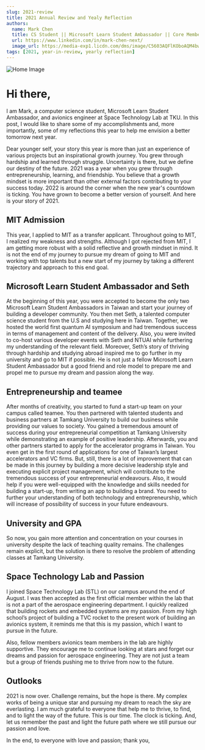```yaml
---
slug: 2021-review
title: 2021 Annual Review and Yealy Reflection
authors:
  name: Mark Chen
  title: CS Student || Microsoft Learn Student Ambassador || Core Member of Google Developer Student Club || Engineer at Space Technology Lab, Tamkang University || Content Creator
  url: https://www.linkedin.com/in/mark-chen-next/
  image_url: https://media-exp1.licdn.com/dms/image/C5603AQFlKOboAQM4bw/profile-displayphoto-shrink_400_400/0/1613564874796?e=1646870400&v=beta&t=0en3MMv35zj60jUnMubPEOxtdjVjrewRuckCI0yOqL4
tags: [2021, year-in-review, yearly reflection]
---
```


![Home Image](https://images.unsplash.com/photo-1479334053136-4dcabc560c9a?ixlib=rb-1.2.1&ixid=MnwxMjA3fDB8MHxwaG90by1wYWdlfHx8fGVufDB8fHx8&auto=format&fit=crop&w=1170&q=80)

# Hi there,

I am Mark, a computer science student, Microsoft Learn Student Ambassador, and avionics engineer at Space Technology Lab at TKU. In this post, I would like to share some of my accomplishments and, more importantly, some of my reflections this year to help me envision a better tomorrow next year.

Dear younger self, your story this year is more than just an experience of various projects but an inspirational growth journey. You grew through hardship and learned through struggle. Uncertainty is there, but we define our destiny of the future. 2021 was a year when you grew through entrepreneurship, learning, and friendship. You believe that a growth mindset is more important than other external factors contributing to your success today. 2022 is around the corner when the new year's countdown is ticking. You have grown to become a better version of yourself. And here is your story of 2021.

## MIT Admission

This year, I applied to MIT as a transfer applicant. Throughout going to MIT, I realized my weakness and strengths. Although I got rejected from MIT, I am getting more robust with a solid reflective and growth mindset in mind. It is not the end of my journey to pursue my dream of going to MIT and working with top talents but a new start of my journey by taking a different trajectory and approach to this end goal.

## Microsoft Learn Student Ambassador and Seth

At the beginning of this year, you were accepted to become the only two Microsoft Learn Student Ambassadors in Taiwan and start your journey of building a developer community. You then met Seth, a talented computer science student from the U.S and studying here in Taiwan. Together, we hosted the world first quantum AI symposium and had tremendous success in terms of management and content of the delivery. Also, you were invited to co-host various developer events with Seth and NTUAI while furthering my understanding of the relevant field. Moreover, Seth’s story of thriving through hardship and studying abroad inspired me to go further in my university and go to MIT if possible. He is not just a fellow Microsoft Learn Student Ambassador but a good friend and role model to prepare me and propel me to pursue my dream and passion along the way.

## Entrepreneurship and teamee

After months of creativity, you started to fund a start-up team on your campus called teamee. You then partnered with talented students and business partners at Tamkang University to build our business while providing our values to society. You gained a tremendous amount of success during your entrepreneurial competition at Tamkang University while demonstrating an example of positive leadership. Afterwards, you and other partners started to apply for the accelerator programs in Taiwan. You even get in the first round of applications for one of Taiwan’s largest accelerators and VC firms. But, still, there is a lot of improvement that can be made in this journey by building a more decisive leadership style and executing explicit project management, which will contribute to the tremendous success of your entrepreneurial endeavours. Also, it would help if you were well-equipped with the knowledge and skills needed for building a start-up, from writing an app to building a brand. You need to further your understanding of both technology and entrepreneurship, which will increase of possibility of success in your future endeavours.

## University and GPA

So now, you gain more attention and concentration on your courses in university despite the lack of teaching quality remains. The challenges remain explicit, but the solution is there to resolve the problem of attending classes at Tamkang University. 

## Space Technology Lab and Passion

I joined Space Technology Lab (STL) on our campus around the end of August. I was then accepted as the first official member within the lab that is not a part of the aerospace engineering department. I quickly realized that building rockets and embedded systems are my passion. From my high school’s project of building a TVC rocket to the present work of building an avionics system, it reminds me that this is my passion, which I want to pursue in the future.

Also, fellow members avionics team members in the lab are highly supportive. They encourage me to continue looking at stars and forget our dreams and passion for aerospace engineering. They are not just a team but a group of friends pushing me to thrive from now to the future.

## Outlooks

2021 is now over. Challenge remains, but the hope is there. My complex works of being a unique star and pursuing my dream to reach the sky are everlasting. I am much grateful to everyone that help me to thrive, to find, and to light the way of the future. This is our time. The clock is ticking. And, let us remember the past and light the future path where we still pursue our passion and love.

In the end, to everyone with love and passion; thank you, 